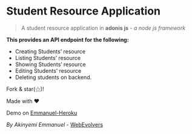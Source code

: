 # Student Resource Application

> A student resource application in **adonis js** - _*a node js framework*_

****This provides an API endpoint for the following:****

* Creating Students’ resource
* Listing Students’ resource
* Showing Students’ resource
* Editing Students’ resource
* Deleting students on backend.

Fork & star(&#x269D;)!

Made with &#x2764;

Demo on [Emmanuel-Heroku](https://student-resource.herokuapp.com/)

*By Akinyemi Emmanuel* - [WebEvolvers](https://webevolvers.com)
